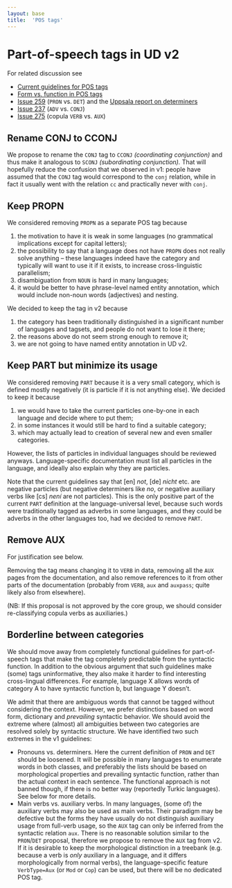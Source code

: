 ```yaml
---
layout: base
title:  'POS tags'
---
```


# Part-of-speech tags in UD v2

For related discussion see

* [Current guidelines for POS tags](../u/pos/index.html)
* [Form vs. function in POS tags](../v2/form_vs_function.html)
* [Issue 259](http://github.com/UniversalDependencies/docs/issues/159) (`PRON` vs. `DET`) and the [Uppsala report on determiners](../2015-08-23-uppsala/determiners.html)
* [Issue 237](http://github.com/UniversalDependencies/docs/issues/237) (`ADV` vs. `CONJ`)
* [Issue 275](http://github.com/UniversalDependencies/docs/issues/275) (copula `VERB` vs. `AUX`)

## Rename CONJ to CCONJ

We propose to rename the `CONJ` tag to `CCONJ` _(coordinating conjunction)_
and thus make it analogous to `SCONJ` _(subordinating conjunction)._
That will hopefully reduce the confusion that we observed in v1:
people have assumed that the `CONJ` tag would correspond to the `conj` relation,
while in fact it usually went with the relation `cc` and practically never with `conj`.

## Keep PROPN

We considered removing `PROPN` as a separate POS tag because
1. the motivation to have it is weak in some languages (no grammatical implications except for capital letters);
2. the possibility to say that a language does not have `PROPN` does not really solve anything – these languages indeed have the category and typically will want to use it if it exists, to increase cross-linguistic parallelism;
3. disambiguation from `NOUN` is hard in many languages;
4. it would be better to have phrase-level named entity annotation, which would include non-noun words (adjectives) and nesting.

We decided to keep the tag in v2 because
1. the category has been traditionally distinguished in a significant number of languages and tagsets, and people do not want to lose it there;
2. the reasons above do not seem strong enough to remove it;
3. we are not going to have named entity annotation in UD v2.

## Keep PART but minimize its usage

We considered removing `PART` because it is a very small category, which is defined mostly negatively (it is particle if it is not anything else). We decided to keep it because
1. we would have to take the current particles one-by-one in each language and decide where to put them;
2. in some instances it would still be hard to find a suitable category;
3. which may actually lead to creation of several new and even smaller categories.

However, the lists of particles in individual languages should be reviewed anyways. Language-specific documentation must list all particles in the language, and ideally also explain why they are particles.

Note that the current guidelines say that [en] _not_, [de] _nicht_ etc. are negative particles (but negative determiners like _no_, or negative auxiliary verbs like [cs] _není_ are not particles). This is the only positive part of the current `PART` definition at the language-universal level, because such words were traditionally tagged as adverbs in some languages, and they could be adverbs in the other languages too, had we decided to remove `PART`.

## Remove AUX

For justification see below.

Removing the tag means changing it to `VERB` in data, removing all the `AUX` pages from the documentation, and also remove references to it from other parts of the documentation (probably from `VERB`, `aux` and `auxpass`; quite likely also from elsewhere).

(NB: If this proposal is not approved by the core group, we should consider re-classifying copula verbs as auxiliaries.)

## Borderline between categories

We should move away from completely functional guidelines for part-of-speech tags that make the tag completely predictable from the syntactic function.
In addition to the obvious argument that such guidelines make (some) tags uninformative, they also make it harder to find interesting cross-lingual differences.
For example, language X allows words of category A to have syntactic function b, but language Y doesn’t.

We admit that there are ambiguous words that cannot be tagged without considering the context.
However, we prefer distinctions based on word form, dictionary and *prevailing* syntactic behavior.
We should avoid the extreme where (almost) all ambiguities between two categories are resolved
solely by syntactic structure.
We have identified two such extremes in the v1 guidelines:

  * Pronouns vs. determiners. Here the current definition of `PRON` and `DET` should be loosened.
    It will be possible in many languages to enumerate words in both classes, and preferably
    the lists should be based on morphological properties and prevailing syntactic function,
    rather than the actual context in each sentence.
    The functional approach is not banned though, if there is no better way (reportedly Turkic languages).
    See below for more details.
  * Main verbs vs. auxiliary verbs. In many languages, (some of) the auxiliary verbs may also
    be used as main verbs. Their paradigm may be defective but the forms they have usually do
    not distinguish auxiliary usage from full-verb usage, so the `AUX` tag can only be
    inferred from the syntactic relation `aux`.
    There is no reasonable solution similar to the `PRON`/`DET` proposal, therefore we propose
    to remove the `AUX` tag from v2.
    If it is desirable to keep the morphological distinction in a treebank
    (e.g. because a verb is _only_ auxiliary in a language, and it differs morphologically from normal verbs),
    the language-specific feature `VerbType=Aux` (or `Mod` or `Cop`) can be used, but there will be no dedicated POS tag.

